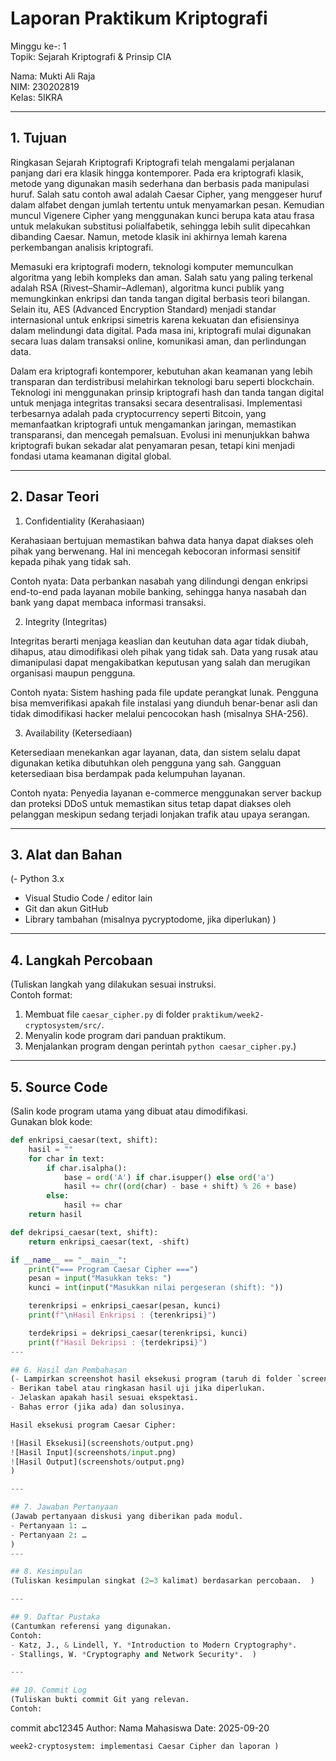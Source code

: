 # Laporan Praktikum Kriptografi
Minggu ke-: 1  
Topik: Sejarah Kriptografi & Prinsip CIA 

Nama: Mukti Ali Raja  
NIM: 230202819  
Kelas: 5IKRA 

---

## 1. Tujuan
Ringkasan Sejarah Kriptografi
Kriptografi telah mengalami perjalanan panjang dari era klasik hingga kontemporer. Pada era kriptografi klasik, metode yang digunakan masih sederhana dan berbasis pada manipulasi huruf. Salah satu contoh awal adalah Caesar Cipher, yang menggeser huruf dalam alfabet dengan jumlah tertentu untuk menyamarkan pesan. Kemudian muncul Vigenere Cipher yang menggunakan kunci berupa kata atau frasa untuk melakukan substitusi polialfabetik, sehingga lebih sulit dipecahkan dibanding Caesar. Namun, metode klasik ini akhirnya lemah karena perkembangan analisis kriptografi.

Memasuki era kriptografi modern, teknologi komputer memunculkan algoritma yang lebih kompleks dan aman. Salah satu yang paling terkenal adalah RSA (Rivest–Shamir–Adleman), algoritma kunci publik yang memungkinkan enkripsi dan tanda tangan digital berbasis teori bilangan. Selain itu, AES (Advanced Encryption Standard) menjadi standar internasional untuk enkripsi simetris karena kekuatan dan efisiensinya dalam melindungi data digital. Pada masa ini, kriptografi mulai digunakan secara luas dalam transaksi online, komunikasi aman, dan perlindungan data.

Dalam era kriptografi kontemporer, kebutuhan akan keamanan yang lebih transparan dan terdistribusi melahirkan teknologi baru seperti blockchain. Teknologi ini menggunakan prinsip kriptografi hash dan tanda tangan digital untuk menjaga integritas transaksi secara desentralisasi. Implementasi terbesarnya adalah pada cryptocurrency seperti Bitcoin, yang memanfaatkan kriptografi untuk mengamankan jaringan, memastikan transparansi, dan mencegah pemalsuan. Evolusi ini menunjukkan bahwa kriptografi bukan sekadar alat penyamaran pesan, tetapi kini menjadi fondasi utama keamanan digital global.

---

## 2. Dasar Teori
1. Confidentiality (Kerahasiaan)

Kerahasiaan bertujuan memastikan bahwa data hanya dapat diakses oleh pihak yang berwenang. Hal ini mencegah kebocoran informasi sensitif kepada pihak yang tidak sah.

Contoh nyata: Data perbankan nasabah yang dilindungi dengan enkripsi end-to-end pada layanan mobile banking, sehingga hanya nasabah dan bank yang dapat membaca informasi transaksi.

2. Integrity (Integritas)

Integritas berarti menjaga keaslian dan keutuhan data agar tidak diubah, dihapus, atau dimodifikasi oleh pihak yang tidak sah. Data yang rusak atau dimanipulasi dapat mengakibatkan keputusan yang salah dan merugikan organisasi maupun pengguna.

Contoh nyata: Sistem hashing pada file update perangkat lunak. Pengguna bisa memverifikasi apakah file instalasi yang diunduh benar-benar asli dan tidak dimodifikasi hacker melalui pencocokan hash (misalnya SHA-256).

3. Availability (Ketersediaan)

Ketersediaan menekankan agar layanan, data, dan sistem selalu dapat digunakan ketika dibutuhkan oleh pengguna yang sah. Gangguan ketersediaan bisa berdampak pada kelumpuhan layanan.

Contoh nyata: Penyedia layanan e-commerce menggunakan server backup dan proteksi DDoS untuk memastikan situs tetap dapat diakses oleh pelanggan meskipun sedang terjadi lonjakan trafik atau upaya serangan.

---

## 3. Alat dan Bahan
(- Python 3.x  
- Visual Studio Code / editor lain  
- Git dan akun GitHub  
- Library tambahan (misalnya pycryptodome, jika diperlukan)  )

---

## 4. Langkah Percobaan
(Tuliskan langkah yang dilakukan sesuai instruksi.  
Contoh format:
1. Membuat file `caesar_cipher.py` di folder `praktikum/week2-cryptosystem/src/`.
2. Menyalin kode program dari panduan praktikum.
3. Menjalankan program dengan perintah `python caesar_cipher.py`.)

---

## 5. Source Code
(Salin kode program utama yang dibuat atau dimodifikasi.  
Gunakan blok kode:

```python
def enkripsi_caesar(text, shift):
    hasil = ""
    for char in text:
        if char.isalpha(): 
            base = ord('A') if char.isupper() else ord('a')
            hasil += chr((ord(char) - base + shift) % 26 + base)
        else:
            hasil += char 
    return hasil

def dekripsi_caesar(text, shift):
    return enkripsi_caesar(text, -shift)

if __name__ == "__main__":
    print("=== Program Caesar Cipher ===")
    pesan = input("Masukkan teks: ")
    kunci = int(input("Masukkan nilai pergeseran (shift): "))

    terenkripsi = enkripsi_caesar(pesan, kunci)
    print(f"\nHasil Enkripsi : {terenkripsi}")

    terdekripsi = dekripsi_caesar(terenkripsi, kunci)
    print(f"Hasil Dekripsi : {terdekripsi}")
---

## 6. Hasil dan Pembahasan
(- Lampirkan screenshot hasil eksekusi program (taruh di folder `screenshots/`).  
- Berikan tabel atau ringkasan hasil uji jika diperlukan.  
- Jelaskan apakah hasil sesuai ekspektasi.  
- Bahas error (jika ada) dan solusinya. 

Hasil eksekusi program Caesar Cipher:

![Hasil Eksekusi](screenshots/output.png)
![Hasil Input](screenshots/input.png)
![Hasil Output](screenshots/output.png)
)

---

## 7. Jawaban Pertanyaan
(Jawab pertanyaan diskusi yang diberikan pada modul.  
- Pertanyaan 1: …  
- Pertanyaan 2: …  
)
---

## 8. Kesimpulan
(Tuliskan kesimpulan singkat (2–3 kalimat) berdasarkan percobaan.  )

---

## 9. Daftar Pustaka
(Cantumkan referensi yang digunakan.  
Contoh:  
- Katz, J., & Lindell, Y. *Introduction to Modern Cryptography*.  
- Stallings, W. *Cryptography and Network Security*.  )

---

## 10. Commit Log
(Tuliskan bukti commit Git yang relevan.  
Contoh:
```
commit abc12345
Author: Nama Mahasiswa <email>
Date:   2025-09-20

    week2-cryptosystem: implementasi Caesar Cipher dan laporan )
```
